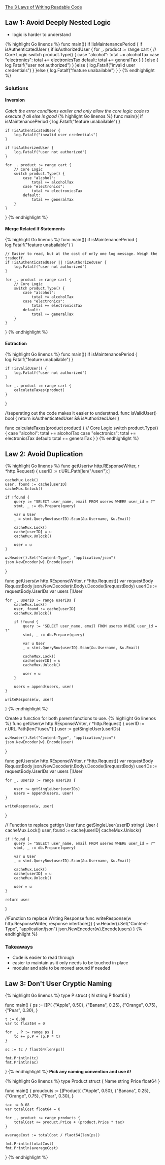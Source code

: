 [The 3 Laws of Writing Readable Code](https://www.youtube.com/watch?v=-AzSRHiV9Cc)

## Law 1: Avoid Deeply Nested Logic
- logic is harder to understand

{% highlight Go linenos %}
func main(){
	if !isMaintenancePeriod {
		if isAuthenticatedUser {
			if isAuthorizedUser {
				for _. product := range cart {
					// Core Logic
					switch product.Type() {
						case "alcohol":
							total += alcoholTax
						case "electronics":
							total += electronicsTax
						default:
							total += generalTax
					}
				}
			}else {
				log.Fatalf("user not authorized")
			}
		}else {
			log.Fatalf("invalid user credentials")
		}
	}else {
		log.Fatalf("feature unabailable")
	}
}
{% endhighlight %}
### Solutions
#### Inversion
*Catch the error conditions earlier and only allow the core logic code to execute if all else is good*
{% highlight Go linenos %}
func main(){
	if isMaintenancePeriod {
		log.Fatalf("feature unabailable")
	}
	
	if !isAuthenticatedUser {
		log.Fatalf("invalid user credentials")
	}
	
	if !isAuthorizedUser {
		log.Fatalf("user not authorized")
	}
	
	for _. product := range cart {
		// Core Logic
		switch product.Type() {
			case "alcohol":
				total += alcoholTax
			case "electronics":
				total += electronicsTax
			default:
				total += generalTax
		}
	}
}
{% endhighlight %}

#### Merge Related If Statements
{% highlight Go linenos %}
func main(){
	if isMaintenancePeriod {
		log.Fatalf("feature unabailable")
	}

	// Easier to read, but at the cost of only one log message. Weigh the tradeoff.
	if !isAuthenticatedUser || !isAuthorizedUser {
		log.Fatalf("user not authorized")
	}
	
	for _. product := range cart {
		// Core Logic
		switch product.Type() {
			case "alcohol":
				total += alcoholTax
			case "electronics":
				total += electronicsTax
			default:
				total += generalTax
		}
	}
}
{% endhighlight %}

#### Extraction

{% highlight Go linenos %}
func main(){
	if isMaintenancePeriod {
		log.Fatalf("feature unabailable")
	}

	if !isValidUser() {
		log.Fatalf("user not authorized")
	}
	
	for _. product := range cart {
		calculateTaxes(product)
	}
}

//seperating out the code makes it easier to understnad.
func isValidUser() bool {
	return isAuthenticatedUser && isAuthorizedUser
}

func calculateTaxes(product product) {
	// Core Logic
	switch product.Type() {
		case "alcohol":
			total += alcoholTax
		case "electronics":
			total += electronicsTax
		default:
			total += generalTax
	}
}
{% endhighlight %}


## Law 2: Avoid Duplication

{% highlight Go linenos %}
func getUser(w http.REsponseWriter, r *http.Request) {
	userID := r.URL.Path[len("/user/"):]

	cacheMux.Lock()
	user, found := cache[userID]
	cacheMux.Unlock()

	if !found {
		query := "SELECT user_name, email FROM useres WHERE user_id = ?"
		stmt, _ := db.Prepare(query)

		var u User
		_ = stmt.QueryRow(userID).Scan(&u.Username, &u.Email)

		cacheMux.Lock()
		cache[userID] = u
		cacheMux.Unlock()
		
		user = u
	}
	
	w.Header().Set("Content-Type", "application/json")
	json.NewEncoder(w).Encode(user)
}

func getUsers(w http.REsponseWriter, r *http.Request){
	var requestBody RequestBody
	json.NewDecoder(r.Body).Decode(&requestBody)
	userIDs := requestBody.UserIDs
	var users []User
	
	for _, userID := range userIDs {
		cacheMux.Lock()
		user, found := cache[userID]
		cacheMux.Unlock()
		
		if !found {
			query := "SELECT user_name, email FROM useres WHERE user_id = ?"
			stmt, _ := db.Prepare(query)
	
			var u User
			_ = stmt.QueryRow(userID).Scan(&u.Username, &u.Email)
	
			cacheMux.Lock()
			cache[userID] = u
			cacheMux.Unlock()
			
			user = u
		}
		
		users = append(users, user)
	}
	
	writeResponse(w, user)
}
{% endhighlight %}

Create a function for both parent functions to use.
{% highlight Go linenos %}
func getUser(w http.REsponseWriter, r *http.Request) {
	userID := r.URL.Path[len("/user/"):]
	user := getSingleUser(userIDs)
		
	w.Header().Set("Content-Type", "application/json")
	json.NewEncoder(w).Encode(user)
}

func getUsers(w http.REsponseWriter, r *http.Request){
	var requestBody RequestBody
	json.NewDecoder(r.Body).Decode(&requestBody)
	userIDs := requestBody.UserIDs
	var users []User
	
	for _, userID := range userIDs {
		
		user := getSingleUser(userIDs)
		users = append(users, user)
	}
	
	writeResponse(w, user)
}

// Function to replace gettign User
func getSingleUser(userID string) User {
	cacheMux.Lock()
	user, found := cache[userID]
	cacheMux.Unlock()
	
	if !found {
		query := "SELECT user_name, email FROM useres WHERE user_id = ?"
		stmt, _ := db.Prepare(query)

		var u User
		_ = stmt.QueryRow(userID).Scan(&u.Username, &u.Email)

		cacheMux.Lock()
		cache[userID] = u
		cacheMux.Unlock()
		
		user = u
	}
	
	return user
}

//Function to replace Writing Response
func writeResponse(w http.ResponseWriter, response interface{}) {
	w.Header().Set("Content-Type", "application/json")
	json.NewEncoder(w).Encode(users)
}
{% endhighlight %}

### Takeaways
- Code is easier to read through
- easier to maintain as it only needs to be touched in place
- modular and able to be moved around if needed

## Law 3: Don't User Cryptic Naming
{% highlight Go linenos %}
type P struct {
	N string
	P float64
}

func main() {
	ps := []P{
		{"Apple", 0.50},
		{"Banana", 0.25},
		{"Orange", 0.75},
		{"Pear", 0.30},
	}
	
	t := 0.08
	var tc float64 = 0
	
	for _, P := range ps {
		tc += p.P + (p.P * t)
	}
	
	sc := tc / flaot64(len(ps))
	
	fmt.Println(tc)
	fmt.Println(ac)
}
{% endhighlight %}
**Pick any naming convention and use it!**

{% highlight Go linenos %}
type Product struct {
	Name string
	Price float64
}

func main() {
	proudcuts := []Product{
		{"Apple", 0.50},
		{"Banana", 0.25},
		{"Orange", 0.75},
		{"Pear", 0.30},
	}
	
	tax := 0.08
	var totalCost float64 = 0
	
	for _, product := range products {
		totalCost += product.Price + (product.Price * tax)
	}
	
	averageCost := totalCost / flaot64(len(ps))
	
	fmt.Println(totalCost)
	fmt.Println(averageCost)
}
{% endhighlight %}


